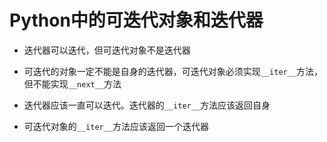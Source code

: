 # Python中的可迭代对象和迭代器

- 迭代器可以迭代，但可迭代对象不是迭代器

- 可迭代的对象一定不能是自身的迭代器，可迭代对象必须实现`__iter__`方法，但不能实现`__next__`方法
- 迭代器应该一直可以迭代。迭代器的`__iter__`方法应该返回自身
- 可迭代对象的`__iter__`方法应该返回一个迭代器